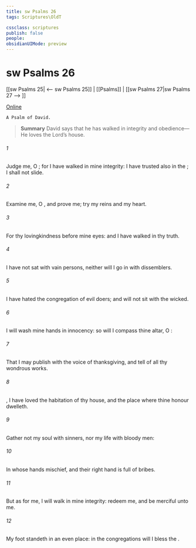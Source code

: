 ```yaml
---
title: sw Psalms 26
tags: Scriptures\OldT

cssclass: scriptures
publish: false
people:
obsidianUIMode: preview
---
```


# sw Psalms 26
[[sw Psalms 25| <-- sw Psalms 25]] | [[Psalms]] | [[sw Psalms 27|sw Psalms 27 --> ]]

[Online](https://churchofjesuschrist.org/study/scriptures/ot/ps/26?lang=eng)

```
A Psalm of David.
```

> __Summary__
David says that he has walked in integrity and obedience—He loves the Lord’s house.

###### 1 
Judge me, O ; for I have walked in mine integrity: I have trusted also in the ;  I shall not slide.

###### 2 
Examine me, O , and prove me; try my reins and my heart.

###### 3 
For thy lovingkindness  before mine eyes: and I have walked in thy truth.

###### 4 
I have not sat with vain persons, neither will I go in with dissemblers.

###### 5 
I have hated the congregation of evil doers; and will not sit with the wicked.

###### 6 
I will wash mine hands in innocency: so will I compass thine altar, O :

###### 7 
That I may publish with the voice of thanksgiving, and tell of all thy wondrous works.

###### 8 
, I have loved the habitation of thy house, and the place where thine honour dwelleth.

###### 9 
Gather not my soul with sinners, nor my life with bloody men:

###### 10 
In whose hands  mischief, and their right hand is full of bribes.

###### 11 
But as for me, I will walk in mine integrity: redeem me, and be merciful unto me.

###### 12 
My foot standeth in an even place: in the congregations will I bless the .

